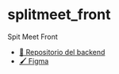 # splitmeet_front
Spit Meet Front

 - [🚀 Repositorio del backend](https://github.com/eloiFabregaItb/splitmeet_back)
 - [🖌️ Figma](https://www.figma.com/file/C516VCZATA78jNsJjZIJIT/Untitled?type=design&mode=design&t=nTQTaeEBKcIBwggl-1)
